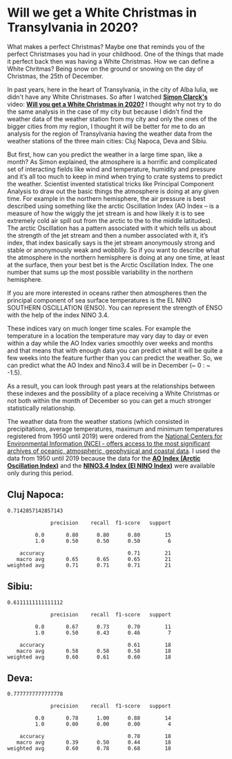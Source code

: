 # Will we get a White Christmas in Transylvania in 2020?

What makes a perfect Christmas? Maybe one that reminds you of the perfect Christmases you had in your childhood. One of the things that made it perfect back then was having a White Christmas. How we can define a White Chritmas? Being snow on the ground or snowing on the day of Christmas, the 25th of December.

In past years, here in the heart of Transylvania, in the city of Alba Iulia, we didn't have any White Christmases. So after I watched <b>[Simon Clarck's](https://www.youtube.com/channel/UCRRr_xrOm66qaigIbwFLvbQ)</b> video: <b>[Will you get a White Christmas in 2020?](https://www.youtube.com/watch?v=sh-zWu6dXxo&t=525s)</b> I thought why not try to do the same analysis in the case of my city but because I didn't find the weather data of the weather station from my city and only the ones of the bigger cities from my region, I thought it will be better for me to do an analysis for the region of Transylvania having the weather data from the weather stations of the three main cities: Cluj Napoca, Deva and Sibiu.

But first, how can you predict the weather in a large time span, like a month? As Simon explained, the atmosphere is a horrific and complicated set of interacting fields like wind and temperature, humidity and pressure and it’s all too much to keep in mind when trying to crate systems to predict the weather. Scientist invented statistical tricks like Principal Component Analysis to draw out the basic things the atmosphere is doing at any given time.  For example in the northern hemisphere, the air pressure is best described using something like the arctic Oscillation Index (AO Index – is a measure of how the wiggly the jet stream is and how likely it is to see extremely cold air spill out from the arctic to the to the middle latitudes). The arctic Oscillation has a pattern associated with it which tells us about the strength of the jet stream and then a number associated with it, it’s index, that index basically says is the jet stream anonymously strong and stable or anonymously weak and wobblily. So if you want to describe what the atmosphere in the northern hemisphere is doing at any one time, at least at the surface, then your best bet is the Arctic Oscillation Index. The one number that sums up the most possible variability in the northern hemisphere.

If you are more interested in oceans rather then atmospheres then the principal component of sea surface temperatures is the EL NINO SOUTHERN OSCILLATION (ENSO). You can represent the strength of ENSO with the help of the index NINO 3.4.

These indices vary on much longer time scales. For example the temperature in a location the temperature may vary day to day or even within a day while the AO Index varies smoothly over weeks and months and that means that with enough data you can predict what it will be quite a few weeks into the feature further than you can predict the weather. So, we can predict what the AO Index and Nino3.4 will be in December (~ 0 : ~ -1.5).

As a result, you can look through past years at the relationships between these indexes and the possibility of a place receiving a White Christmas or not both within the month of December so you can get a much stronger statistically relationship.

The weather data from the weather stations (which consisted in precipitations, average temperatures, maximum and minimum temperatures registered from 1950 until 2019) were ordered from the [National Centers for Environmental Information (NCEI - offers access to the most significant archives of oceanic, atmospheric, geophysical and coastal data](https://gis.ncdc.noaa.gov/maps/ncei/). I used the data from 1950 until 2019 because the data for the <b>[AO Index (Arctic Oscillation Index)](https://www.cpc.ncep.noaa.gov/products/precip/CWlink/daily_ao_index/monthly.ao.index.b50.current.ascii.table)</b> and the <b>[NINO3.4 Index (El NINO Index)](https://climexp.knmi.nl/data/iersst_nino3.4a_rel.dat)</b> were available only during this period.

## Cluj Napoca:

``` 
0.7142857142857143

              precision    recall  f1-score   support

         0.0       0.80      0.80      0.80        15
         1.0       0.50      0.50      0.50         6

    accuracy                           0.71        21
   macro avg       0.65      0.65      0.65        21
weighted avg       0.71      0.71      0.71        21
```

## Sibiu:

```
0.6111111111111112

              precision    recall  f1-score   support

         0.0       0.67      0.73      0.70        11
         1.0       0.50      0.43      0.46         7

    accuracy                           0.61        18
   macro avg       0.58      0.58      0.58        18
weighted avg       0.60      0.61      0.60        18
```

## Deva:

```
0.7777777777777778

              precision    recall  f1-score   support

         0.0       0.78      1.00      0.88        14
         1.0       0.00      0.00      0.00         4

    accuracy                           0.78        18
   macro avg       0.39      0.50      0.44        18
weighted avg       0.60      0.78      0.68        18
```
